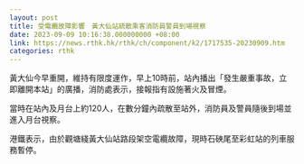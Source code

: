 ```yaml
---
layout: post
title: 受電纜故障影響　黃大仙站疏散乘客消防員警員到場視察
date: 2023-09-09 10:16:38.000000000 +08:00
link: https://news.rthk.hk/rthk/ch/component/k2/1717535-20230909.htm
categories: rthk
---
```


黃大仙今早重開，維持有限度運作，早上10時前，站內播出「發生嚴重事故，立即離開本站」的廣播，消防處表示，接報指有設施著火及冒煙。

當時在站內及月台上約120人，在數分鐘內疏散至站外，消防員及警員隨後到場並進入月台視察。

港鐵表示，由於觀塘綫黃大仙站路段架空電纜故障，現時石硤尾至彩虹站的列車服務暫停。
